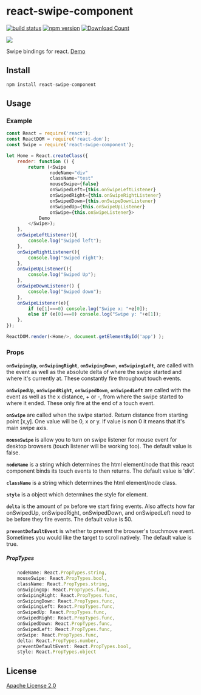 # react-swipe-component
[![build status](https://travis-ci.org/exelban/react-swipe-component.svg?branch=master)](https://travis-ci.org/exelban/react-swipe-component)
[![npm version](https://badge.fury.io/js/react-swipe-component.svg)](https://www.npmjs.com/package/react-swipe-component)
[![Download Count](http://img.shields.io/npm/dm/react-swipe-component.svg)](https://www.npmjs.com/package/react-swipe-component)

![](https://s3.eu-central-1.amazonaws.com/serhiy/Github_repo/react-swipe-component.png)

Swipe bindings for react.
[Demo](https://exelban.github.io/react-swipe-component/)

## Install
```javascript
npm install react-swipe-component
```

## Usage
### Example
```javascript
const React = require('react');
const ReactDOM = require('react-dom');
const Swipe = require('react-swipe-component');

let Home = React.createClass({
    render: function () {
        return (<Swipe 
                nodeName="div"
                className="test"
                mouseSwipe={false}
                onSwipedLeft={this.onSwipeLeftListener} 
                onSwipedRight={this.onSwipeRightListener} 
                onSwipedDown={this.onSwipeDownListener} 
                onSwipedUp={this.onSwipeUpListener}
                onSwipe={this.onSwipeListener}>
            Demo
        </Swipe>);
    },
    onSwipeLeftListener(){
        console.log("Swiped left");
    },
    onSwipeRightListener(){
        console.log("Swiped right");
    },
    onSwipeUpListener(){
        console.log("Swiped Up");
    },
    onSwipeDownListener() {
        console.log("Swiped down");
    },
    onSwipeListener(e){
        if (e[1]===0) console.log("Swipe x: "+e[0]);
        else if (e[0]===0) console.log("Swipe y: "+e[1]);
    },
});

ReactDOM.render(<Home/>, document.getElementById('app') );
```

### Props
**```onSwipingUp```**, **```onSwipingRight```**, **```onSwipingDown```**, **```onSwipingLeft```**, are called with the event as well as the absolute delta of where the swipe started and where it's currently at. These constantly fire throughout touch events.

**```onSwipedUp```**, **```onSwipedRight```**, **```onSwipedDown```**, **```onSwipedLeft```** are called with the event as well as the x distance, + or -, from where the swipe started to where it ended. These only fire at the end of a touch event.

**```onSwipe```** are called when the swipe started. Return distance from starting point [x,y]. One value will be 0, x or y. If value is non 0 it means that it's main swipe axis.

**```mouseSwipe```** is allow you to turn on swipe listener for mouse event for desktop browsers (touch listener will be working too). The default value is false.

**```nodeName```** is a string which determines the html element/node that this react component binds its touch events to then returns. The default value is 'div'.

**```className```** is a string which determines the html element/node class.

**```style```** is a object which determines the style for element.

**```delta```** is the amount of px before we start firing events. Also affects how far onSwipedUp, onSwipedRight, onSwipedDown, and onSwipedLeft need to be before they fire events. The default value is 50.

**```preventDefaultEvent```** is whether to prevent the browser's touchmove event. Sometimes you would like the target to scroll natively. The default value is true.

##### PropTypes
```javascript
    nodeName: React.PropTypes.string,
    mouseSwipe: React.PropTypes.bool,
    className: React.PropTypes.string,
    onSwipingUp: React.PropTypes.func,
    onSwipingRight: React.PropTypes.func,
    onSwipingDown: React.PropTypes.func,
    onSwipingLeft: React.PropTypes.func,
    onSwipedUp: React.PropTypes.func,
    onSwipedRight: React.PropTypes.func,
    onSwipedDown: React.PropTypes.func,
    onSwipedLeft: React.PropTypes.func,
    onSwipe: React.PropTypes.func,
    delta: React.PropTypes.number,
    preventDefaultEvent: React.PropTypes.bool,
    style: React.PropTypes.object
```
## License

[Apache License 2.0](https://github.com/exelban/react-swipe-component/blob/master/LICENSE.md)
